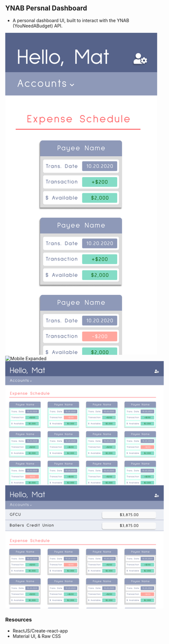 ## YNAB Persnal Dashboard
* A personal dashboard UI, built to interact with the YNAB (YouNeedABudget) API.


![Mobile Collapsed](wireframes/YNABHomeMobile.png)
![Mobile Expanded](wireframes/YNABHomeExpandedMobile.png)
![Desktop Collapsed](wireframes/YNABHome.png)
![Desktop Expanded](wireframes/HomeExpanded.png)


### Resources
* ReactJS/Create-react-app
* Material UI, & Raw CSS